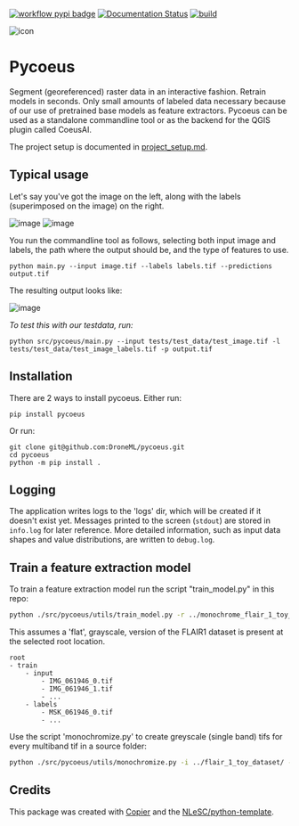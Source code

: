[![workflow pypi badge](https://img.shields.io/pypi/v/pycoeus.svg?colorB=blue)](https://pypi.python.org/project/pycoeus/) [![Documentation Status](https://readthedocs.org/projects/pycoeus/badge/?version=latest)](https://pycoeus.readthedocs.io/en/latest/?badge=latest) [![build](https://github.com/DroneML/pycoeus/actions/workflows/build.yml/badge.svg)](https://github.com/DroneML/pycoeus/actions/workflows/build.yml)

![icon](https://github.com/user-attachments/assets/a3da006f-b762-4248-9266-defa3e1d02ca)

# Pycoeus

Segment (georeferenced) raster data in an interactive fashion. Retrain models in seconds. Only small amounts of labeled data necessary because of our use of pretrained base models as feature extractors. Pycoeus can be used as a standalone commandline tool or as the backend for the QGIS plugin called CoeusAI.

The project setup is documented in [project_setup.md](devdocs/project_setup.md).

## Typical usage
Let's say you've got the image on the left, along with the labels (superimposed on the image) on the right.

![image](https://github.com/user-attachments/assets/08bcfd85-3042-4550-af8f-a142126e2428)
![image](https://github.com/user-attachments/assets/673f8416-1d1f-420f-9558-100d1d60c181)

You run the commandline tool as follows, selecting both input image and labels, the path where the output should be, and the type of features to use.

```console
python main.py --input image.tif --labels labels.tif --predictions output.tif
```

The resulting output looks like:

![image](https://github.com/user-attachments/assets/46d6629d-65df-4e4d-81f1-07bfef38ca57)

_To test this with our testdata, run:_
```console
python src/pycoeus/main.py --input tests/test_data/test_image.tif -l tests/test_data/test_image_labels.tif -p output.tif
```

## Installation

There are 2 ways to install pycoeus. Either run:
```console
pip install pycoeus
```

Or run:
```console
git clone git@github.com:DroneML/pycoeus.git
cd pycoeus
python -m pip install .
```

## Logging
The application writes logs to the 'logs' dir, which will be created if it doesn't exist yet. Messages printed to the screen (```stdout```) are stored in ```info.log``` for later reference. More detailed information, such as input data shapes and value distributions, are written to ```debug.log```.

## Train a feature extraction model

To train a feature extraction model run the script "train_model.py" in this repo:
```bash
python ./src/pycoeus/utils/train_model.py -r ../monochrome_flair_1_toy_dataset_flat/ --train_set_limit 10
```
This assumes a 'flat', grayscale, version of the FLAIR1 dataset is present at the selected root location.
```
root
- train
    - input
        - IMG_061946_0.tif
        - IMG_061946_1.tif
        - ...
    - labels
        - MSK_061946_0.tif
        - ...    
```
Use the script 'monochromize.py' to create greyscale (single band) tifs for every multiband tif in a source folder:
```bash
python ./src/pycoeus/utils/monochromize.py -i ../flair_1_toy_dataset/ -o ../monochrome_flair_1_toy_dataset/
```

## Credits

This package was created with [Copier](https://github.com/copier-org/copier) and the [NLeSC/python-template](https://github.com/NLeSC/python-template).
